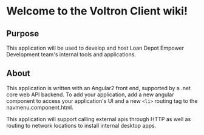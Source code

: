 # Welcome to the Voltron Client wiki!
## Purpose
This application will be used to develop and host Loan Depot Empower Development team's internal tools and applications.

## About
This application is written with an Angular2 front end, supported by a .net core web API backend.  To add your application, add a new angular component to access your application's UI and a new `<li>` routing tag to the navmenu.component.html.

This application will support calling external apis through HTTP as well as routing to network locations to install internal desktop apps.
